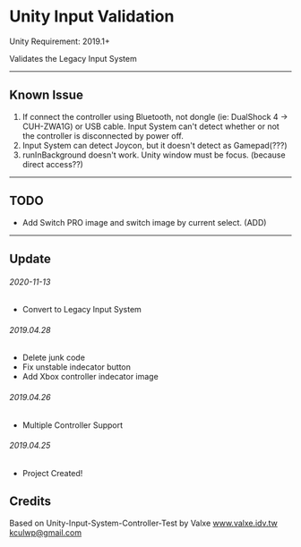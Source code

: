 # Unity Input Validation
Unity Requirement: 2019.1+

Validates the Legacy Input System


-----
## Known Issue
1. If connect the controller using Bluetooth, not dongle (ie: DualShock 4 -> CUH-ZWA1G) or USB cable. Input System can't detect whether or not the controller is disconnected by power off.
1. Input System can detect Joycon, but it doesn't detect as Gamepad(???)
1. runInBackground doesn't work. Unity window must be focus. (because direct access??)


-----
## TODO

* Add Switch PRO image and switch image by current select. (ADD)

-----
## Update
###### 2020-11-13
* Convert to Legacy Input System

###### 2019.04.28
* Delete junk code
* Fix unstable indecator button
* Add Xbox controller indecator image

###### 2019.04.26
* Multiple Controller Support

###### 2019.04.25
* Project Created!


## Credits

Based on Unity-Input-System-Controller-Test by Valxe
www.valxe.idv.tw
kculwp@gmail.com
